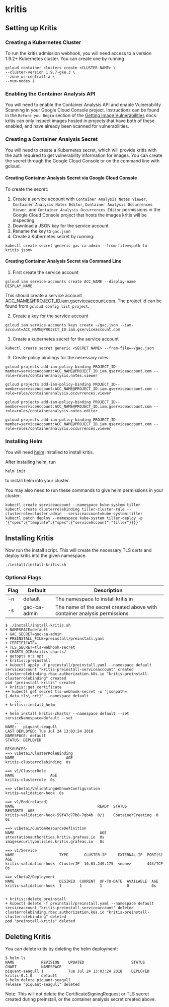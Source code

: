 # kritis

## Setting up Kritis

### Creating a Kubernetes Cluster

To run the kritis admission webhook, you will need access to a version 1.9.2+ Kubernetes cluster.
You can create one by running
```
gcloud container clusters create <CLUSTER NAME> \
--cluster-version 1.9.7-gke.3 \
--zone us-central1-a \
--num-nodes 1
```

### Enabling the Container Analysis API

You will need to enable the Container Analysis API and enable Vulnerability Scanning in your Google Cloud Console project.
Instructions can be found in the `Before you Begin` section of the [Getting Image Vulnerabilities](https://cloud.google.com/container-registry/docs/get-image-vulnerabilities#before_you_begin) docs.
kritis can only inspect images hosted in projects that have both of these enabled, and have already been scanned for vulnerabilities.

### Creating a Container Analysis Secret
You will need to create a Kubernetes secret, which will provide kritis with the auth required to get vulnerability information for images. You can create the secret through the Google Cloud Console or on the command line with gcloud.

#### Creating Container Analysis Secret via Google Cloud Console
To create the secret:
1. Create a service account with `Container Analysis Notes Viewer`, `Container Analysis Notes Editor`, `Container Analysis Occurrences Viewer`, and `Container Analysis Occurrences Editor` permissions in the Google Cloud Console project that hosts the images kritis will be inspecting
2. Download a JSON key for the service account
3. Rename the key to `gac.json`
4. Create a Kubernetes secret by running:
```
kubectl create secret generic gac-ca-admin --from-file=<path to kritis.json>
```

#### Creating Container Analysis Secret via Command Line
1. First create the service account
```
gcloud iam service-accounts create ACC_NAME --display-name DISPLAY_NAME
```
This should create a service account ACC_NAME@PROJECT_ID.iam.gserviceaccount.com.
The project id can be found from `gcloud config list project`.

2. Create a key for the service account
```
gcloud iam service-accounts keys create ~/gac.json --iam-account=ACC_NAME@PROJECT_ID.iam.gserviceaccount.com
```

3. Create a kubernetes secret for the service account
```
kubectl create secret generic <SECRET NAME> --from-file=~/gac.json
```

3. Create policy bindings for the necessary roles:

```
gcloud projects add-iam-policy-binding PROJECT_ID--member=serviceAccount:ACC_NAME@PROJECT_ID.iam.gserviceaccount.com --role=roles/containeranalysis.notes.viewer

gcloud projects add-iam-policy-binding PROJECT_ID--member=serviceAccount:ACC_NAME@PROJECT_ID.iam.gserviceaccount.com --role=roles/containeranalysis.occurrences.viewer

gcloud projects add-iam-policy-binding PROJECT_ID--member=serviceAccount:ACC_NAME@PROJECT_ID.iam.gserviceaccount.com --role=roles/containeranalysis.notes.editor

gcloud projects add-iam-policy-binding PROJECT_ID--member=serviceAccount:ACC_NAME@PROJECT_ID.iam.gserviceaccount.com --role=roles/containeranalysis.occurrences.viewer
```

### Installing Helm
You will need [helm](https://docs.helm.sh/using_helm/) installed to install kritis.

After installing helm, run
```
helm init
```
to install helm into your cluster.

You may also need to run these commands to give helm permissions in your cluster:
```
kubectl create serviceaccount --namespace kube-system tiller
kubectl create clusterrolebinding tiller-cluster-rule --clusterrole=cluster-admin --serviceaccount=kube-system:tiller
kubectl patch deploy --namespace kube-system tiller-deploy -p '{"spec":{"template":{"spec":{"serviceAccount":"tiller"}}}}'
```

## Installing Kritis
Now run the install script.
This will create the necessary TLS certs and deploy kritis into the given namespace.
```
./install/install-kritis.sh
```

### Optional Flags
|  Flag | Default      | Description  |   
|-------|--------------|--------------|
| -n    | default      | The namespace to install kritis in |   
| -s    | gac-ca-admin | The name of the secret created above with container analysis permissions |  

```shell
$ ./install/install-kritis.sh
+ NAMESPACE=default
+ GAC_SECRET=gac-ca-admin
+ PREINSTALL_FILE=preinstall/preinstall.yaml
+ CERTIFICATE=
+ TLS_SECRET=tls-webhook-secret
+ CHARTS_DIR=kritis-charts/
+ getopts n:s opt
+ kritis::preinstall
+ kubectl apply -f preinstall/preinstall.yaml --namespace default
serviceaccount "kritis-preinstall-serviceaccount" created
clusterrolebinding.rbac.authorization.k8s.io "kritis-preinstall-clusterrolebinding" created
pod "preinstall-kritis" created
+ kritis::get_certificate
++ kubectl get secret tls-webhook-secret -o 'jsonpath={.data.tls\.crt}' --namespace default
    ...
+ kritis::install_helm
    ...
+ helm install kritis-charts/ --namespace default --set serviceNamespace=default --set 
    ...
NAME:   piquant-seagull
LAST DEPLOYED: Tue Jul 24 13:03:24 2018
NAMESPACE: default
STATUS: DEPLOYED

RESOURCES:
==> v1beta1/ClusterRoleBinding
NAME                       AGE
kritis-clusterrolebinding  0s

==> v1/ClusterRole
NAME                AGE
kritis-clusterrole  0s

==> v1beta1/ValidatingWebhookConfiguration
kritis-validation-hook  0s

==> v1/Pod(related)
NAME                                     READY  STATUS             RESTARTS  AGE
kritis-validation-hook-59f47c77b8-7qb4b  0/1    ContainerCreating  0         0s

==> v1beta1/CustomResourceDefinition
NAME                                      AGE
attestationauthorities.kritis.grafeas.io  0s
imagesecuritypolicies.kritis.grafeas.io   0s

==> v1/Service
NAME                    TYPE       CLUSTER-IP     EXTERNAL-IP  PORT(S)  AGE
kritis-validation-hook  ClusterIP  10.63.249.175  <none>       443/TCP  0s

==> v1beta2/Deployment
NAME                    DESIRED  CURRENT  UP-TO-DATE  AVAILABLE  AGE
kritis-validation-hook  1        1        1           0          0s


+ kritis::delete_preinstall
+ kubectl delete -f preinstall/preinstall.yaml --namespace default
serviceaccount "kritis-preinstall-serviceaccount" deleted
clusterrolebinding.rbac.authorization.k8s.io "kritis-preinstall-clusterrolebinding" deleted
pod "preinstall-kritis" deleted
```

## Deleting Kritis

You can delete kritis by deleting the helm deployment:
```shell
$ helm ls
NAME           	REVISION	UPDATED                 	STATUS  	CHART       	NAMESPACE
piquant-seagull	1       	Tue Jul 24 13:03:24 2018	DEPLOYED	kritis-0.1.0	default  
$ helm delete piquant-seagull
release "piquant-seagull" deleted

```
Note: This will not delete the CertificateSigningRequest or TLS secret created during preinstall, or the container analysis secret created above.

